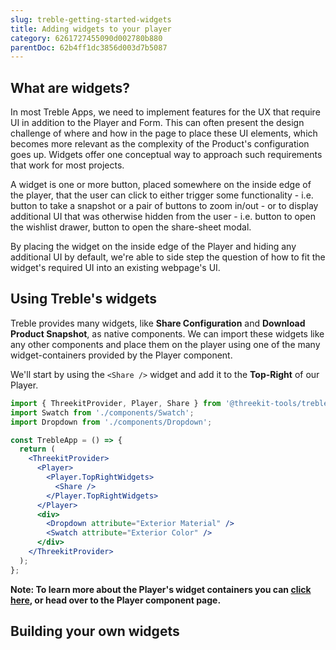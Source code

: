 ```yaml
---
slug: treble-getting-started-widgets
title: Adding widgets to your player
category: 6261727455090d002780b880
parentDoc: 62b4ff1dc3856d003d7b5087
---
```


## What are widgets?

In most Treble Apps, we need to implement features for the UX that require UI in addition to the Player and Form. This can often present the design challenge of where and how in the page to place these UI elements, which becomes more relevant as the complexity of the Product's configuration goes up. Widgets offer one conceptual way to approach such requirements that work for most projects.

A widget is one or more button, placed somewhere on the inside edge of the player, that the user can click to either trigger some functionality - i.e. button to take a snapshot or a pair of buttons to zoom in/out - or to display additional UI that was otherwise hidden from the user - i.e. button to open the wishlist drawer, button to open the share-sheet modal.

By placing the widget on the inside edge of the Player and hiding any additional UI by default, we're able to side step the question of how to fit the widget's required UI into an existing webpage's UI.

## Using Treble's widgets

Treble provides many widgets, like **Share Configuration** and **Download Product Snapshot**, as native components. We can import these widgets like any other components and place them on the player using one of the many widget-containers provided by the Player component.

We'll start by using the `<Share />` widget and add it to the **Top-Right** of our Player.

```jsx
import { ThreekitProvider, Player, Share } from '@threekit-tools/treble';
import Swatch from './components/Swatch';
import Dropdown from './components/Dropdown';

const TrebleApp = () => {
  return (
    <ThreekitProvider>
      <Player>
        <Player.TopRightWidgets>
          <Share />
        </Player.TopRightWidgets>
      </Player>
      <div>
        <Dropdown attribute="Exterior Material" />
        <Swatch attribute="Exterior Color" />
      </div>
    </ThreekitProvider>
  );
};
```

**Note: To learn more about the Player's widget containers you can [click here](components-player), or head over to the Player component page.**

## Building your own widgets
